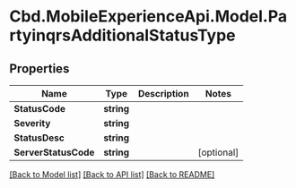 # Cbd.MobileExperienceApi.Model.PartyinqrsAdditionalStatusType

## Properties

Name | Type | Description | Notes
------------ | ------------- | ------------- | -------------
**StatusCode** | **string** |  | 
**Severity** | **string** |  | 
**StatusDesc** | **string** |  | 
**ServerStatusCode** | **string** |  | [optional] 

[[Back to Model list]](../README.md#documentation-for-models) [[Back to API list]](../README.md#documentation-for-api-endpoints) [[Back to README]](../README.md)

